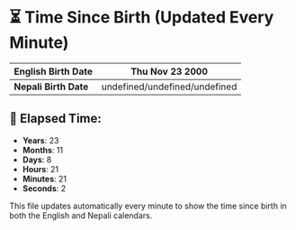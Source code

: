 # ⏳ Time Since Birth (Updated Every Minute)

| **English Birth Date** | Thu Nov 23 2000 |
|------------------------|-------------------------------------|
| **Nepali Birth Date**  | undefined/undefined/undefined                  |

## 📅 Elapsed Time:

- **Years**: 23
- **Months**: 11
- **Days**: 8
- **Hours**: 21
- **Minutes**: 21
- **Seconds**: 2

This file updates automatically every minute to show the time since birth in both the English and Nepali calendars.